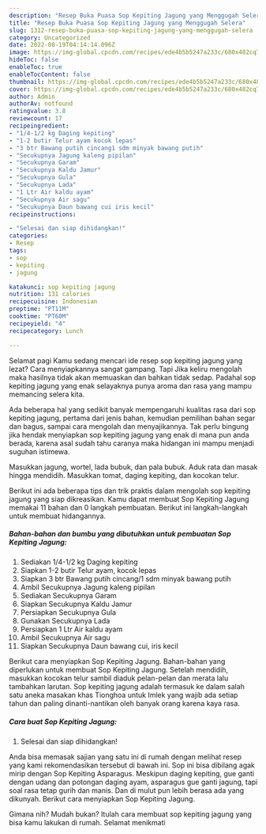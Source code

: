```yaml
---
description: "Resep Buka Puasa Sop Kepiting Jagung yang Menggugah Selera"
title: "Resep Buka Puasa Sop Kepiting Jagung yang Menggugah Selera"
slug: 1312-resep-buka-puasa-sop-kepiting-jagung-yang-menggugah-selera
category: Uncategorized
date: 2022-08-19T04:14:14.096Z
image: https://img-global.cpcdn.com/recipes/ede4b5b5247a233c/680x482cq70/sop-kepiting-jagung-foto-resep-utama.jpg
hideToc: false
enableToc: true
enableTocContent: false
thumbnail: https://img-global.cpcdn.com/recipes/ede4b5b5247a233c/680x482cq70/sop-kepiting-jagung-foto-resep-utama.jpg
cover: https://img-global.cpcdn.com/recipes/ede4b5b5247a233c/680x482cq70/sop-kepiting-jagung-foto-resep-utama.jpg
author: Admin
authorAv: notfound
ratingvalue: 3.8
reviewcount: 17
recipeingredient:
- "1/4-1/2 kg Daging kepiting"
- "1-2 butir Telur ayam kocok lepas"
- "3 btr Bawang putih cincang1 sdm minyak bawang putih"
- "Secukupnya Jagung kaleng pipilan"
- "Secukupnya Garam"
- "Secukupnya Kaldu Jamur"
- "Secukupnya Gula"
- "Secukupnya Lada"
- "1 Ltr Air kaldu ayam"
- "Secukupnya Air sagu"
- "Secukupnya Daun bawang cui iris kecil"
recipeinstructions:

- "Selesai dan siap dihidangkan!"
categories:
- Resep
tags:
- sop
- kepiting
- jagung

katakunci: sop kepiting jagung 
nutrition: 131 calories
recipecuisine: Indonesian
preptime: "PT11M"
cooktime: "PT60M"
recipeyield: "4"
recipecategory: Lunch

---
```



Selamat pagi Kamu sedang mencari ide resep sop kepiting jagung yang lezat? Cara menyiapkannya sangat gampang. Tapi Jika keliru mengolah maka hasilnya tidak akan memuaskan dan bahkan tidak sedap. Padahal sop kepiting jagung yang enak selayaknya punya aroma dan rasa yang mampu memancing selera kita.


Ada beberapa hal yang sedikit banyak mempengaruhi kualitas rasa dari sop kepiting jagung, pertama dari jenis bahan, kemudian pemilihan bahan segar dan bagus, sampai cara mengolah dan menyajikannya. Tak perlu bingung jika hendak menyiapkan sop kepiting jagung yang enak di mana pun anda berada, karena asal sudah tahu caranya maka hidangan ini mampu menjadi suguhan istimewa.

Masukkan jagung, wortel, lada bubuk, dan pala bubuk. Aduk rata dan masak hingga mendidih. Masukkan tomat, daging kepiting, dan kocokan telur.


Berikut ini ada beberapa tips dan trik praktis dalam mengolah sop kepiting jagung yang siap dikreasikan. Kamu dapat membuat Sop Kepiting Jagung memakai 11 bahan dan 0 langkah pembuatan. Berikut ini langkah-langkah untuk membuat hidangannya.

<!--inarticleads1-->

##### Bahan-bahan dan bumbu yang dibutuhkan untuk pembuatan Sop Kepiting Jagung:

1. Sediakan 1/4-1/2 kg Daging kepiting
1. Siapkan 1-2 butir Telur ayam, kocok lepas
1. Siapkan 3 btr Bawang putih cincang/1 sdm minyak bawang putih
1. Ambil Secukupnya Jagung kaleng pipilan
1. Sediakan Secukupnya Garam
1. Siapkan Secukupnya Kaldu Jamur
1. Persiapkan Secukupnya Gula
1. Gunakan Secukupnya Lada
1. Persiapkan 1 Ltr Air kaldu ayam
1. Ambil Secukupnya Air sagu
1. Siapkan Secukupnya Daun bawang cui, iris kecil


Berikut cara menyiapkan Sop Kepiting Jagung. Bahan-bahan yang diperlukan untuk membuat Sop Kepiting Jagung. Setelah mendidih, masukkan kocokan telur sambil diaduk pelan-pelan dan merata lalu tambahkan larutan. Sop kepiting jagung adalah termasuk ke dalam salah satu aneka masakan khas Tionghoa untuk Imlek yang wajib ada setiap tahun dan paling dinanti-nantikan oleh banyak orang karena kaya rasa. 

<!--inarticleads2-->

##### Cara buat Sop Kepiting Jagung:


1. Selesai dan siap dihidangkan!

Anda bisa memasak sajian yang satu ini di rumah dengan melihat resep yang kami rekomendasikan tersebut di bawah ini. Sop ini bisa dibilang agak mirip dengan Sop Kepiting Asparagus. Meskipun daging kepiting, gue ganti dengan udang dan potongan daging ayam, asparagus gue ganti jagung, tapi soal rasa tetap gurih dan manis. Dan di mulut pun lebih berasa ada yang dikunyah. Berikut cara menyiapkan Sop Kepiting Jagung. 

Gimana nih? Mudah bukan? Itulah cara membuat sop kepiting jagung yang bisa kamu lakukan di rumah. Selamat menikmati
